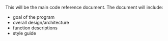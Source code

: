 This will be the main code reference document. The document will include:

- goal of the program
- overall design/architecture
- function descriptions
- style guide